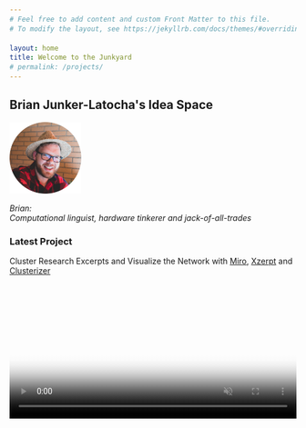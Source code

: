 ```yaml
---
# Feel free to add content and custom Front Matter to this file.
# To modify the layout, see https://jekyllrb.com/docs/themes/#overriding-theme-defaults

layout: home
title: Welcome to the Junkyard
# permalink: /projects/
---
```

## Brian Junker-Latocha's Idea Space

<img src="/assets/images/spainCircle.png" alt="BrianInHat" width="25%">

*Brian:  
Computational linguist, hardware tinkerer and jack-of-all-trades*

### Latest Project
Cluster Research Excerpts and Visualize the Network with [Miro](https://miro.com), [Xzerpt](https://xzerpt.com) and [Clusterizer](https://miro.com/marketplace/clusterizer/)
<video src="/assets/images/xzerpt_demo.mp4" autoplay muted loop poster="/assets/images/postermiro.png" width="100%">
